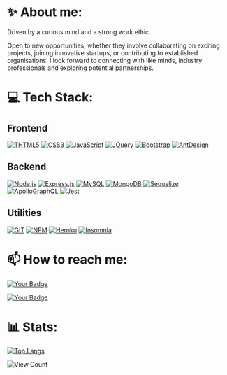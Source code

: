 

# ✨ About me: 

Driven by a curious mind and a strong work ethic.

Open to new opportunities, whether they involve collaborating on exciting projects, joining innovative startups, or contributing to established organisations. I look forward to connecting with like minds, industry professionals and exploring potential partnerships.

# 💻 Tech Stack:

## Frontend

[![THTML5](https://img.shields.io/badge/HTML5-E34F26?style=for-the-badge&logo=html5&logoColor=white)](#)
[![CSS3](	https://img.shields.io/badge/CSS3-1572B6?style=for-the-badge&logo=css3&logoColor=white)](#)
[![JavaScript](https://img.shields.io/badge/JavaScript-F7DF1E?style=for-the-badge&logo=javascript&logoColor=black)](#)
[![JQuery](	https://img.shields.io/badge/jQuery-0769AD?style=for-the-badge&logo=jquery&logoColor=white)](#)
[![Bootstrap](https://img.shields.io/badge/Bootstrap-563D7C?style=for-the-badge&logo=bootstrap&logoColor=white)](#)
[![AntDesign](https://img.shields.io/badge/-AntDesign-%230170FE?style=for-the-badge&logo=ant-design&logoColor=white)](#)

## Backend

[![Node.js](https://img.shields.io/badge/Node.js-43853D?style=for-the-badge&logo=node.js&logoColor=white)](#)
[![Express.js](https://img.shields.io/badge/Express.js-404D59?style=for-the-badge)](#)
[![MySQL](https://img.shields.io/badge/MySQL-005C84?style=for-the-badge&logo=mysql&logoColor=white)](#)
[![MongoDB](https://img.shields.io/badge/MongoDB-4EA94B?style=for-the-badge&logo=mongodb&logoColor=white)](#)
[![Sequelize](https://img.shields.io/badge/sequelize-323330?style=for-the-badge&logo=sequelize&logoColor=blue)](#)
[![ApolloGraphQL](https://img.shields.io/badge/-ApolloGraphQL-311C87?style=for-the-badge&logo=apollo-graphql)](#)
[![Jest](	https://img.shields.io/badge/Jest-323330?style=for-the-badge&logo=Jest&logoColor=white)](#)

## Utilities

[![GIT](https://img.shields.io/badge/git-%23F05033.svg?style=for-the-badge&logo=git&logoColor=white)](#)
[![NPM](https://img.shields.io/badge/NPM-%23CB3837.svg?style=for-the-badge&logo=npm&logoColor=white)](#)
[![Heroku](https://img.shields.io/badge/Heroku-430098?style=for-the-badge&logo=heroku&logoColor=white)](#)
[![Insomnia](https://img.shields.io/badge/Insomnia-black?style=for-the-badge&logo=insomnia&logoColor=5849BE)](#)

<!--
[![Your Badge](https://img.shields.io/badge/Node.js-43853D?style=for-the-badge&logo=node.js&logoColor=white)](#)
-->

# 📫 How to reach me: 

[![Your Badge](https://img.shields.io/badge/LinkedIn-0077B5?style=for-the-badge&logo=linkedin&logoColor=white)](https://www.linkedin.com/in/lydia-wallis-b1bb0590/)

[![Your Badge](https://img.shields.io/badge/EMAIL-43853D?style=for-the-badge&logoColor=white)](mailto:lydialhw@gmail.com)

# 📊 Stats:

[![Top Langs](https://github-readme-stats.vercel.app/api/top-langs/?username=wolldog&layout=donut)](#)

![View Count](https://komarev.com/ghpvc/?username=wolldog&style=for-the-badge&logoColor=blue)

<!--
**wolldog/wolldog** is a ✨ _special_ ✨ repository because its `README.md` (this file) appears on your GitHub profile.

Here are some ideas to get you started:

- 🔭 I’m currently working on ...
- 🌱 I’m currently learning ...
- 👯 I’m looking to collaborate on ...
- 🤔 I’m looking for help with ...
- 💬 Ask me about ...
- 📫 How to reach me: ...
- 😄 Pronouns: ...
- ⚡ Fun fact: ...
-->
